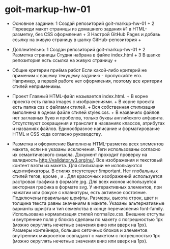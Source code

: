 # goit-markup-hw-01

+ Основное задание:
1 Создай репозиторий goit-markup-hw-01                                                          +
2 Переведи макет страницы из домашнего задания #1 в HTML-разметку, без CSS оформления           + 
3 Настрой GitHub Pages и добавь ссылку на живую страницу в шапку GitHub-репозитория             + 

+ Доплнительно:
1 Создан репозиторий goit-markup-hw-01                                                          +
2 Разметка страницы Студия набрана в файле index.html                                           +
3 В шапке репозитория есть ссылка на живую страницу                                             +


+ Общие критерии приёма работ
Если какой-либо критерий не применим к вашему текущему заданию - пропускайте его. 
Например, в первой работе нет оформления, поэтому все критерии стилей неприменимы.

+ Проект
Главный HTML-файл называется index.html.                              +
В корне проекта есть папка images с изображениями.                      +
В корне проекта есть папка css с файлами стилей.                          +
Вся собственная стилизация выполнена в одном файле стилей styles.css.               +
В названиях файлов нет заглавных букв и пробелов, только буквы английского алфавита.  
Отсутствуют сокращения и транслит в названиях классов, атрибутах и названиях файлов.
Единообразное написание и форматирование HTML и CSS кода согласно руководству.

+ Разметка и оформление
Выполнена HTML-разметка всех элементов макета, если не указаны исключения.
Теги использованы согласно их семантического смысла.
Документ проходит проверку на валидность http://validator.w3.org/nu/.
Все изображения и текстовый контент взяты из макета.
Для стилизации не используются идентификаторы.
В стилях отсутствует !important.
Нет глобальных стилей тегов, кроме <html>, <body> и <img>.
Для красочных изображений используется растровая графика в формате jpg.
Для всех иконок используется векторная графика в формате svg.
У интерактивных элементов, при нажатии или фокусе с клавиатуры, есть активное состояние.
Подключены правильные шрифты. Размеры, высота строк, цвет и толщина текста равны значениям в макете.
Указаны альтернативные варианты шрифта и тип семейства в конце перечисления font-family.
Использована нормализация стилей normalize.css.
Внешние отступы и внутренние поля у блоков сделаны по макету с погрешностью 1px (можно округлять нечетные значения вниз или вверх на 1px).
Размеры контейнера, больших сеточных блоков и элементов внутренних микросеток совпадают с макетом с погрешностью 1px (можно округлять нечетные значения вниз или вверх на 1px).